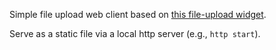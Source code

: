 Simple file upload web client based on [this file-upload widget](http://blueimp.github.io/jQuery-File-Upload/).

Serve as a static file via a local http server (e.g., `http start`).
